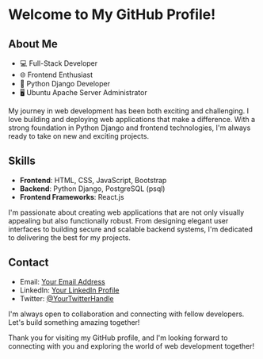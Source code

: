 <!DOCTYPE html>
<html>
<head>

</head>
<body>
  <h1>Welcome to My GitHub Profile!</h1>

  <h2>About Me</h2>
  <ul>
    <li>💻 Full-Stack Developer</li>
    <li>🌐 Frontend Enthusiast</li>
    <li>🐍 Python Django Developer</li>
    <li>🖥️ Ubuntu Apache Server Administrator</li>
  </ul>

  <p>My journey in web development has been both exciting and challenging. I love building and deploying web applications that make a difference. With a strong foundation in Python Django and frontend technologies, I'm always ready to take on new and exciting projects.</p>

  <h2>Skills</h2>
  <ul>
    <li><strong>Frontend</strong>: HTML, CSS, JavaScript, Bootstrap</li>
    <li><strong>Backend</strong>: Python Django, PostgreSQL (psql)</li>
    <li><strong>Frontend Frameworks</strong>: React.js</li>
  </ul>

  <p>I'm passionate about creating web applications that are not only visually appealing but also functionally robust. From designing elegant user interfaces to building secure and scalable backend systems, I'm dedicated to delivering the best for my projects.</p>



  <h2>Contact</h2>
  <ul>
    <li>Email: <a href="mailto:youremail@example.com">Your Email Address</a></li>
    <li>LinkedIn: <a href="https://www.linkedin.com/in/yourprofile">Your LinkedIn Profile</a></li>
    <li>Twitter: <a href="https://twitter.com/yourhandle">@YourTwitterHandle</a></li>
  </ul>

  <p>I'm always open to collaboration and connecting with fellow developers. Let's build something amazing together!</p>

  <p>Thank you for visiting my GitHub profile, and I'm looking forward to connecting with you and exploring the world of web development together!</p>
</body>
</html>
